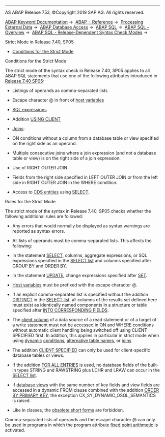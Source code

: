   

* * *

AS ABAP Release 753, ©Copyright 2019 SAP AG. All rights reserved.

[ABAP Keyword Documentation](javascript:call_link\('abenabap.htm'\)) →  [ABAP − Reference](javascript:call_link\('abenabap_reference.htm'\)) →  [Processing External Data](javascript:call_link\('abenabap_language_external_data.htm'\)) →  [ABAP Database Access](javascript:call_link\('abenabap_sql.htm'\)) →  [ABAP SQL](javascript:call_link\('abenopensql.htm'\)) →  [ABAP SQL - Overview](javascript:call_link\('abenopen_sql_oview.htm'\)) →  [ABAP SQL - Release-Dependent Syntax Check Modes](javascript:call_link\('abenopensql_strict_modes.htm'\)) → 

Strict Mode in Release 7.40, SP05

-   [Conditions for the Strict Mode](#abenopensql-strict-mode-740-sp05-1--------rules-for-the-strict-mode---@ITOC@@ABENOPENSQL_STRICT_MODE_740_SP05_2)

Conditions for the Strict Mode

The strict mode of the syntax check in Release 7.40, SP05 applies to all ABAP SQL statements that use one of the following attributes introduced in [Release 7.40 SP05](javascript:call_link\('abennews-740_sp05-open_sql.htm'\)):

-   Listings of operands as comma-separated lists

-   Escape character @ in front of [host variables](javascript:call_link\('abenopen_sql_host_variables.htm'\))

-   [SQL expressions](javascript:call_link\('abapsql_expr.htm'\))

-   Addition [USING CLIENT](javascript:call_link\('abapselect_client.htm'\))

-   [Joins](javascript:call_link\('abapselect_join.htm'\)):

-   ON conditions without a column from a database table or view specified on the right side as an operand.

-   Multiple consecutive joins where a join expression (and not a database table or view) is on the right side of a join expression.

-   Use of RIGHT OUTER JOIN

-   Fields from the right side specified in LEFT OUTER JOIN or from the left side in RIGHT OUTER JOIN in the WHERE condition.

-   Access to [CDS entities](javascript:call_link\('abencds_entity_glosry.htm'\) "Glossary Entry") using [SELECT](javascript:call_link\('abapselect.htm'\)).

Rules for the Strict Mode

The strict mode of the syntax in Release 7.40, SP05 checks whether the following additional rules are followed:

-   Any errors that would normally be displayed as syntax warnings are reported as syntax errors.

-   All lists of operands must be comma-separated lists. This affects the following:

-   In the statement [SELECT](javascript:call_link\('abapselect.htm'\)), columns, aggregate expressions, or SQL expressions specified in the [SELECT list](javascript:call_link\('abapselect_list.htm'\)) and columns specified after [GROUP BY](javascript:call_link\('abapgroupby_clause.htm'\)) and [ORDER BY](javascript:call_link\('abaporderby_clause.htm'\)).

-   In the statement [UPDATE](javascript:call_link\('abapupdate.htm'\)), change expressions specified after [SET](javascript:call_link\('abapupdate_source.htm'\)).

-   [Host variables](javascript:call_link\('abenopen_sql_host_variables.htm'\)) must be prefixed with the escape character @.

-   If an explicit comma-separated list is specified without the addition [DISTINCT](javascript:call_link\('abapselect_clause.htm'\)) in the [SELECT list](javascript:call_link\('abapselect_list.htm'\)), all columns of the results set defined here must exist as identically named components in a structure or table specified after [INTO CORRESPONDING FIELDS](javascript:call_link\('abapinto_clause.htm'\)).

-   The [client column](javascript:call_link\('abenclient_column_glosry.htm'\) "Glossary Entry") of a data source of a read statement or of a target of a write statement must not be accessed in ON and WHERE conditions without automatic client handling being switched off using CLIENT SPECIFIED first. In addition, this applies in particular in strict mode when using [dynamic](javascript:call_link\('abenwhere_logexp_dynamic.htm'\)) [conditions](javascript:call_link\('abenwhere_logexp.htm'\)), [alternative table names](javascript:call_link\('abapfrom_clause.htm'\)), or [joins](javascript:call_link\('abapselect_join.htm'\)).

-   The addition [CLIENT SPECIFIED](javascript:call_link\('abapselect_client.htm'\)) can only be used for client-specific database tables or views.

-   If the addition [FOR ALL ENTRIES](javascript:call_link\('abenwhere_logexp_itab.htm'\)) is used, no database fields of the built-in types STRING and RAWSTRING plus LCHR and LRAW can occur in the [SELECT list](javascript:call_link\('abapselect_list.htm'\)).

-   If [database views](javascript:call_link\('abendatabase_view_glosry.htm'\) "Glossary Entry") with the same number of key fields and view fields are accessed in a dynamic FROM clause combined with the addition [ORDER BY PRIMARY KEY](javascript:call_link\('abaporderby_clause.htm'\)), the exception CX\_SY\_DYNAMIC\_OSQL\_SEMANTICS is raised.

-   Like in classes, the [obsolete short forms](javascript:call_link\('abenopen_sql_obsolete.htm'\)) are forbidden.

Comma-separated lists of operands and the escape character @ can only be used in programs in which the program attribute [fixed point arithmetic](javascript:call_link\('abenfixed_point_arithmetic_glosry.htm'\) "Glossary Entry") is activated.